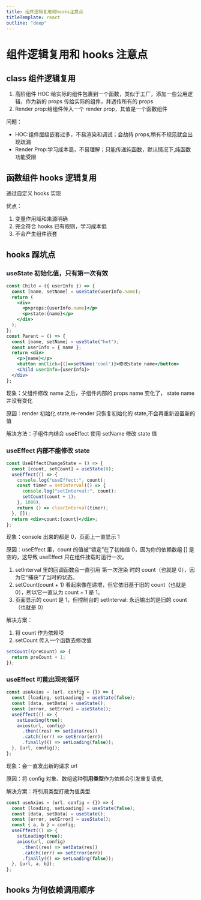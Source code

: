 ```yaml
---
title: 组件逻辑复用和hooks注意点
titleTemplate: react
outline: "deep"
---
```


# 组件逻辑复用和 hooks 注意点

## class 组件逻辑复用

1. 高阶组件 HOC:给实际的组件包裹到一个函数，类似于工厂，添加一些公用逻辑，作为新的 props 传给实际的组件，并透传所有的 props
2. Render prop:给组件传入一个 render prop，其值是一个函数组件

问题：

- HOC:组件层级嵌套过多，不易渲染和调试；会劫持 props,稍有不规范就会出现疏漏
- Render Prop:学习成本高，不易理解；只能传递纯函数，默认情况下,纯函数功能受限

## 函数组件 hooks 逻辑复用

通过自定义 hooks 实现

优点：

1. 变量作用域和来源明确
2. 完全符合 hooks 已有规则，学习成本低
3. 不会产生组件嵌套

## hooks 踩坑点

### useState 初始化值，只有第一次有效

```jsx
const Child = ({ userInfo }) => {
  const [name, setName] = useState(userInfo.name);
  return (
    <div>
      <p>props:{userInfo.name}</p>
      <p>state:{name}</p>
    </div>
  );
};
const Parent = () => {
  const [name, setName] = useState("hot");
  const userInfo = { name };
  return <div>
    <p>{name}</p>
    <button onClick={()=>setName('cool')}>修改state name</button>
    <Child userInfo={userInfo}>
  </div>
};
```

现象：父组件修改 name 之后，子组件内部的 props name 变化了， state name 并没有变化

原因：render 初始化 state,re-render 只恢复初始化的 state,不会再重新设置新的值

解决方法：子组件内结合 useEffect 使用 setName 修改 state 值

### useEffect 内部不能修改 state

```jsx
const UseEffectChangeState = () => {
  const [count, setCount] = useState(0);
  useEffect(() => {
    console.log("useEffect:", count);
    const timer = setInterval(() => {
      console.log("setInterval:", count);
      setCount(count + 1);
    }, 1000);
    return () => clearInterval(timer);
  }, []);
  return <div>count:{count}</div>;
};
```

现象：console 出来的都是 0，页面上一直显示 1

原因：useEffect 里，count 的值被“锁定”在了初始值 0，因为你的依赖数组 [] 是空的，这导致 useEffect 只在组件挂载时运行一次。

1. setInterval 里的回调函数会一直引用 第一次渲染 时的 count（也就是 0），因为它“捕获”了当时的状态。
2. setCount(count + 1) 看起来像在递增，但它依旧基于旧的 count（也就是 0），所以它一直认为 count + 1 是 1。
3. 页面显示的 count 是 1，但控制台的 setInterval: 永远输出的是旧的 count（也就是 0）

解决方案：

1. 将 count 作为依赖项
2. setCount 传入一个函数去修改值

```jsx
setCount((preCount) => {
  return preCount + 1;
});
```

### useEffect 可能出现死循环

```jsx
const useAxios = (url, config = {}) => {
  const [loading, setLoading] = useState(false);
  const [data, setData] = useState();
  const [error, setError] = useState();
  useEffect(() => {
    setLoading(true);
    axios(url, config)
      .then((res) => setData(res))
      .catch((err) => setError(err))
      .finally(() => setLoading(false));
  }, [url, config]);
};
```

现象：会一直发出新的请求 url

原因：将 config 对象、数组这种**引用类型**作为依赖会引发重复请求,

解决方案：将引用类型打散为值类型

```jsx
const useAxios = (url, config = {}) => {
  const [loading, setLoading] = useState(false);
  const [data, setData] = useState();
  const [error, setError] = useState();
  const { a, b } = config;
  useEffect(() => {
    setLoading(true);
    axios(url, config)
      .then((res) => setData(res))
      .catch((err) => setError(err))
      .finally(() => setLoading(false));
  }, [url, a, b]);
};
```

## hooks 为何依赖调用顺序
